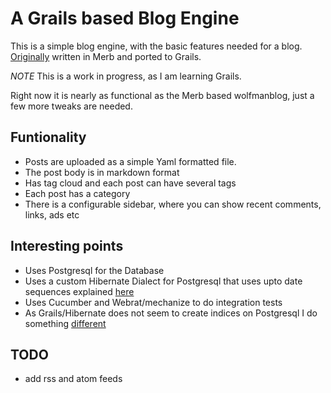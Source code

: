 A Grails based Blog Engine
==========================

This is a simple blog engine, with the basic features needed for a blog.
[Originally](http://github.com/wolfmanjm/wolfmanblog) written in Merb and ported to Grails.

_NOTE_ This is a work in progress, as I am learning Grails.

Right now it is nearly as functional as the Merb based wolfmanblog, just a few more tweaks are needed.

Funtionality
------------
* Posts are uploaded as a simple Yaml formatted file.
* The post body is in markdown format
* Has tag cloud and each post can have several tags
* Each post has a category
* There is a configurable sidebar, where you can show recent comments,
links, ads etc

Interesting points
------------------
* Uses Postgresql for the Database
* Uses a custom Hibernate Dialect for Postgresql that uses upto date
  sequences explained
  [here](http://blog.wolfman.com/articles/2009/11/11/using-postgresql-with-grails)
* Uses Cucumber and Webrat/mechanize to do integration tests
* As Grails/Hibernate does not seem to create indices on Postgresql
  I do something [different](http://wiki.github.com/wolfmanjm/wolfmanblog-grails/schema-generation)
  

TODO
----
* add rss and atom feeds
